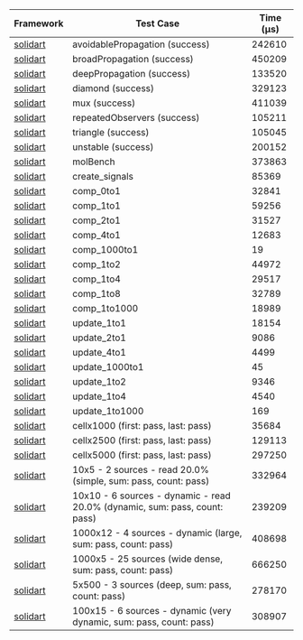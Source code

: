 | Framework | Test Case | Time (μs) |
| --- | --- | --- |
| [solidart](https://github.com/nank1ro/solidart) | avoidablePropagation (success) | 242610 |
| [solidart](https://github.com/nank1ro/solidart) | broadPropagation (success) | 450209 |
| [solidart](https://github.com/nank1ro/solidart) | deepPropagation (success) | 133520 |
| [solidart](https://github.com/nank1ro/solidart) | diamond (success) | 329123 |
| [solidart](https://github.com/nank1ro/solidart) | mux (success) | 411039 |
| [solidart](https://github.com/nank1ro/solidart) | repeatedObservers (success) | 105211 |
| [solidart](https://github.com/nank1ro/solidart) | triangle (success) | 105045 |
| [solidart](https://github.com/nank1ro/solidart) | unstable (success) | 200152 |
| [solidart](https://github.com/nank1ro/solidart) | molBench | 373863 |
| [solidart](https://github.com/nank1ro/solidart) | create_signals | 85369 |
| [solidart](https://github.com/nank1ro/solidart) | comp_0to1 | 32841 |
| [solidart](https://github.com/nank1ro/solidart) | comp_1to1 | 59256 |
| [solidart](https://github.com/nank1ro/solidart) | comp_2to1 | 31527 |
| [solidart](https://github.com/nank1ro/solidart) | comp_4to1 | 12683 |
| [solidart](https://github.com/nank1ro/solidart) | comp_1000to1 | 19 |
| [solidart](https://github.com/nank1ro/solidart) | comp_1to2 | 44972 |
| [solidart](https://github.com/nank1ro/solidart) | comp_1to4 | 29517 |
| [solidart](https://github.com/nank1ro/solidart) | comp_1to8 | 32789 |
| [solidart](https://github.com/nank1ro/solidart) | comp_1to1000 | 18989 |
| [solidart](https://github.com/nank1ro/solidart) | update_1to1 | 18154 |
| [solidart](https://github.com/nank1ro/solidart) | update_2to1 | 9086 |
| [solidart](https://github.com/nank1ro/solidart) | update_4to1 | 4499 |
| [solidart](https://github.com/nank1ro/solidart) | update_1000to1 | 45 |
| [solidart](https://github.com/nank1ro/solidart) | update_1to2 | 9346 |
| [solidart](https://github.com/nank1ro/solidart) | update_1to4 | 4540 |
| [solidart](https://github.com/nank1ro/solidart) | update_1to1000 | 169 |
| [solidart](https://github.com/nank1ro/solidart) | cellx1000 (first: pass, last: pass) | 35684 |
| [solidart](https://github.com/nank1ro/solidart) | cellx2500 (first: pass, last: pass) | 129113 |
| [solidart](https://github.com/nank1ro/solidart) | cellx5000 (first: pass, last: pass) | 297250 |
| [solidart](https://github.com/nank1ro/solidart) | 10x5 - 2 sources - read 20.0% (simple, sum: pass, count: pass) | 332964 |
| [solidart](https://github.com/nank1ro/solidart) | 10x10 - 6 sources - dynamic - read 20.0% (dynamic, sum: pass, count: pass) | 239209 |
| [solidart](https://github.com/nank1ro/solidart) | 1000x12 - 4 sources - dynamic (large, sum: pass, count: pass) | 408698 |
| [solidart](https://github.com/nank1ro/solidart) | 1000x5 - 25 sources (wide dense, sum: pass, count: pass) | 666250 |
| [solidart](https://github.com/nank1ro/solidart) | 5x500 - 3 sources (deep, sum: pass, count: pass) | 278170 |
| [solidart](https://github.com/nank1ro/solidart) | 100x15 - 6 sources - dynamic (very dynamic, sum: pass, count: pass) | 308907 |
